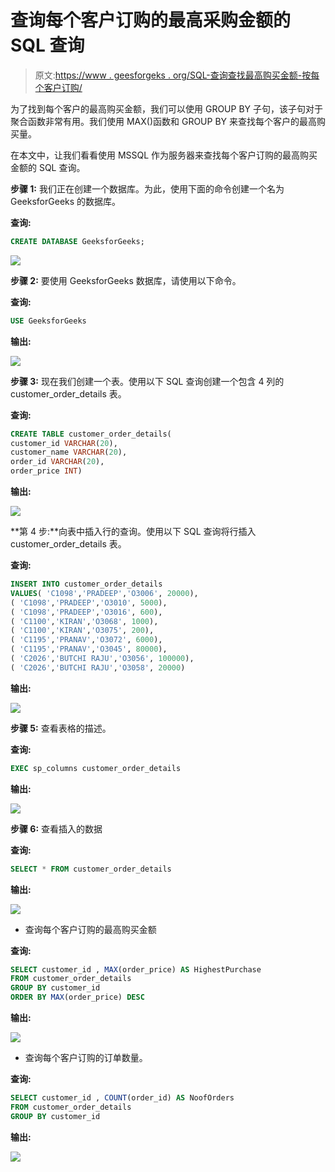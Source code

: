 # 查询每个客户订购的最高采购金额的 SQL 查询

> 原文:[https://www . geesforgeks . org/SQL-查询查找最高购买金额-按每个客户订购/](https://www.geeksforgeeks.org/sql-query-to-find-the-highest-purchase-amount-ordered-by-the-each-customer/)

为了找到每个客户的最高购买金额，我们可以使用 GROUP BY 子句，该子句对于聚合函数非常有用。我们使用 MAX()函数和 GROUP BY 来查找每个客户的最高购买量。

在本文中，让我们看看使用 MSSQL 作为服务器来查找每个客户订购的最高购买金额的 SQL 查询。

**步骤 1:** 我们正在创建一个数据库。为此，使用下面的命令创建一个名为 GeeksforGeeks 的数据库。

**查询:**

```sql
CREATE DATABASE GeeksforGeeks;
```

![](img/43d032be335d7970f74de56a096c26a1.png)

**步骤 2:** 要使用 GeeksforGeeks 数据库，请使用以下命令。

**查询:**

```sql
USE GeeksforGeeks
```

**输出:**

![](img/f760a9738ac0bde9891599c82180d0fc.png)

**步骤 3:** 现在我们创建一个表。使用以下 SQL 查询创建一个包含 4 列的 customer_order_details 表。

**查询:**

```sql
CREATE TABLE customer_order_details(
customer_id VARCHAR(20),
customer_name VARCHAR(20),
order_id VARCHAR(20),
order_price INT)
```

**输出:**

![](img/92e7409fd1197a84a1dd3ee3a11af5e8.png)

**第 4 步:**向表中插入行的查询。使用以下 SQL 查询将行插入 customer_order_details 表。

**查询:**

```sql
INSERT INTO customer_order_details
VALUES( 'C1098','PRADEEP','O3006', 20000),
( 'C1098','PRADEEP','O3010', 5000),
( 'C1098','PRADEEP','O3016', 600),
( 'C1100','KIRAN','O3068', 1000),
( 'C1100','KIRAN','O3075', 200),
( 'C1195','PRANAV','O3072', 6000),
( 'C1195','PRANAV','O3045', 80000),
( 'C2026','BUTCHI RAJU','O3056', 100000),
( 'C2026','BUTCHI RAJU','O3058', 20000)
```

**输出:**

![](img/7c2bd9151815d979cea982272e3e285e.png)

**步骤 5:** 查看表格的描述。

**查询:**

```sql
EXEC sp_columns customer_order_details
```

**输出:**

![](img/2f05897d73357d65b978bfbb73766e9b.png)

**步骤 6:** 查看插入的数据

**查询:**

```sql
SELECT * FROM customer_order_details
```

**输出:**

![](img/5d3b73036489e82ae4d8b5e560ed326c.png)

*   查询每个客户订购的最高购买金额

**查询:**

```sql
SELECT customer_id , MAX(order_price) AS HighestPurchase
FROM customer_order_details
GROUP BY customer_id 
ORDER BY MAX(order_price) DESC
```

**输出:**

![](img/f09ae0adcb2bbd947ef82c70263e20e7.png)

*   查询每个客户订购的订单数量。

**查询:**

```sql
SELECT customer_id , COUNT(order_id) AS NoofOrders
FROM customer_order_details
GROUP BY customer_id
```

**输出:**

![](img/62bad7c13601bddcbc31252412bbda57.png)